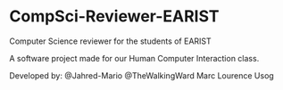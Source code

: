# CompSci-Reviewer-EARIST
Computer Science reviewer for the students of EARIST

A software project made for our Human Computer Interaction class.

Developed by:
@Jahred-Mario
@TheWalkingWard
Marc Lourence Usog
